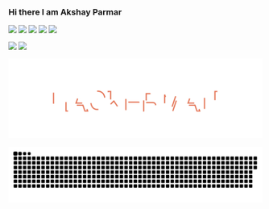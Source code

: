 ### Hi there I am Akshay Parmar

<!--
**Akshayaap/Akshayaap** is a ✨ _special_ ✨ repository because its `README.md` (this file) appears on your GitHub profile.

Here are some ideas to get you started:

- 🔭 I’m currently working on manything
- 🌱 I’m currently learning everything
- 👯 I’m looking to collaborate on anything
- 🤔 I’m looking for help with somthing
- 💬 Ask me about nothing
- 📫 How to reach me: ...
- 😄 Pronouns: ...
- ⚡ Fun fact: ...
-->
![](http://github-profile-summary-cards.vercel.app/api/cards/profile-details?username=akshayaap&theme=tokyonight)
![](http://github-profile-summary-cards.vercel.app/api/cards/repos-per-language?username=akshayaap&theme=tokyonight)
![](http://github-profile-summary-cards.vercel.app/api/cards/most-commit-language?username=akshayaap&theme=tokyonight)
![](http://github-profile-summary-cards.vercel.app/api/cards/stats?username=akshayaap&theme=tokyonight)
![](http://github-profile-summary-cards.vercel.app/api/cards/productive-time?username=akshayaap&theme=tokyonight&utcOffset=8)


![](https://github-readme-stats-eight-theta.vercel.app/api?username=Akshayaap&show_icons=true&theme=tokyonight&include_all_commits=true&count_private=true)
![](https://github-readme-stats-eight-theta.vercel.app/api/top-langs/?username=Akshayaap&layout=compact&langs_count=8&theme=tokyonight)

![Hackerman](hackerman.svg)

![Snake Game](contributions.svg)

